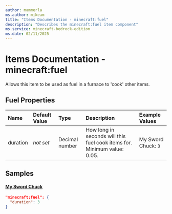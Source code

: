 ```yaml
---
author: mammerla
ms.author: mikeam
title: "Items Documentation - minecraft:fuel"
description: "Describes the minecraft:fuel item component"
ms.service: minecraft-bedrock-edition
ms.date: 02/11/2025 
---
```


# Items Documentation - minecraft:fuel

Allows this item to be used as fuel in a furnace to 'cook' other items.


## Fuel Properties

|Name       |Default Value |Type |Description |Example Values |
|:----------|:-------------|:----|:-----------|:------------- |
| duration | *not set* | Decimal number | How long in seconds will this fuel cook items for. Minimum value: 0.05. | My Sword Chuck: `3` | 

## Samples

#### [My Sword Chuck](https://github.com/microsoft/minecraft-samples/tree/main/custom_items/behavior_packs/custom_item/items/my_sword_chuck.json)


```json
"minecraft:fuel": {
  "duration": 3
}
```
